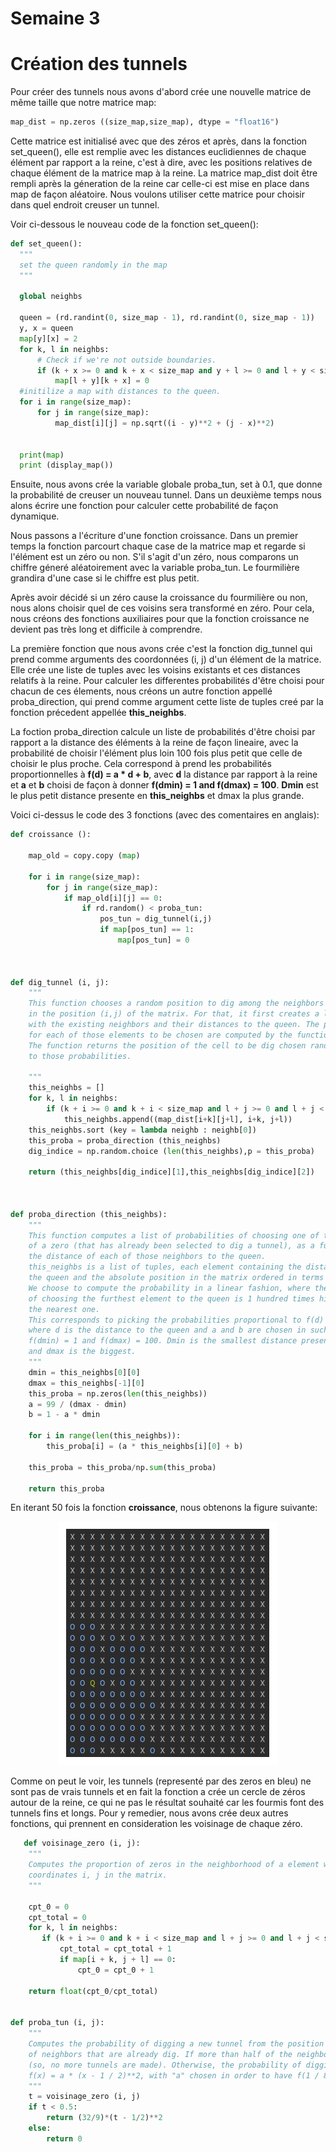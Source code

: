 # Semaine 3


# Création des tunnels


   Pour créer des tunnels nous avons d'abord crée une nouvelle matrice de même taille que notre matrice map:
```python
map_dist = np.zeros ((size_map,size_map), dtype = "float16")
```
  Cette matrice est initialisé avec que des zéros et après, dans la fonction set_queen(), elle est remplie avec les distances euclidiennes de chaque élément par rapport a la reine, c'est à dire, avec les positions relatives de chaque élément de la matrice map à la reine. La matrice map_dist doit être rempli après la géneration de la reine car celle-ci est mise en place dans map de façon aléatoire. Nous voulons utiliser cette matrice pour choisir dans quel endroit creuser un tunnel.
  
  Voir ci-dessous le nouveau code de la fonction set_queen():
  
  ```python
  def set_queen():
    """
    set the queen randomly in the map
    """

    global neighbs
    
    queen = (rd.randint(0, size_map - 1), rd.randint(0, size_map - 1))
    y, x = queen
    map[y][x] = 2
    for k, l in neighbs:
        # Check if we're not outside boundaries.
        if (k + x >= 0 and k + x < size_map and y + l >= 0 and l + y < size_map): 
            map[l + y][k + x] = 0
    #initilize a map with distances to the queen.
    for i in range(size_map):
        for j in range(size_map):
            map_dist[i][j] = np.sqrt((i - y)**2 + (j - x)**2)
    
    
    print(map)
    print (display_map())
```

   Ensuite, nous avons crée la variable globale proba_tun, set à 0.1, que donne la probabilité de creuser un nouveau tunnel. Dans un deuxième temps nous alons écrire une fonction pour calculer cette probabilité de façon dynamique.

   Nous passons a l'écriture d'une fonction croissance. Dans un premier temps la fonction parcourt chaque case de la matrice map et regarde si l'élément est un zéro ou non. S'il s'agit d'un zéro, nous comparons un chiffre géneré aléatoirement avec la variable proba_tun. Le fourmilière grandira d'une case si le chiffre est plus petit.
   
   Après avoir décidé si un zéro cause la croissance du fourmilière ou non, nous alons choisir quel de ces voisins sera transformé en zéro. Pour cela, nous créons des fonctions auxiliaires pour que la fonction croissance ne devient pas très long
   et difficile à comprendre. 
   
   La première fonction que nous avons crée c'est la fonction dig_tunnel qui prend comme arguments des coordonnées (i, j) d'un élément de la matrice. Elle crée une liste de tuples avec les voisins existants et ces distances relatifs à la reine. Pour calculer les differentes probabilités d'être choisi pour chacun de ces élements, nous créons un autre fonction appellé proba_direction, qui prend comme argument cette liste de tuples creé par la fonction précedent appellée __this_neighbs__. 
   
   La foction proba_direction calcule un liste de probabilités d'être choisi par rapport a la distance des éléments à la reine de façon lineaire, avec la probabilité de choisir l'élément plus loin 100 fois plus petit que celle de choisir le plus proche. Cela correspond à prend les probabilités proportionnelles à __f(d) = a * d + b__, avec __d__ la distance par rapport à la reine et __a__ et __b__ choisi de façon à donner __f(dmin) = 1 and f(dmax) = 100__. __Dmin__ est le plus petit distance presente en __this_neighbs__ et dmax la plus grande.
   
   Voici ci-dessus le code des 3 fonctions (avec des comentaires en anglais):
   
```python   
def croissance ():
    
    map_old = copy.copy (map)
    
    for i in range(size_map):
        for j in range(size_map):
            if map_old[i][j] == 0:
                if rd.random() < proba_tun:
                    pos_tun = dig_tunnel(i,j)
                    if map[pos_tun] == 1: 
                        map[pos_tun] = 0
                    
                    
   
def dig_tunnel (i, j):
    """
    This function chooses a random position to dig among the neighbors of a zero 
    in the position (i,j) of the matrix. For that, it first creates a list of tuples
    with the existing neighbors and their distances to the queen. The probabilities 
    for each of those elements to be chosen are computed by the function proba_direction.
    The function returns the position of the cell to be dig chosen randomly according
    to those probabilities.

    """
    this_neighbs = []
    for k, l in neighbs:
        if (k + i >= 0 and k + i < size_map and l + j >= 0 and l + j < size_map): 
            this_neighbs.append((map_dist[i+k][j+l], i+k, j+l))
    this_neighbs.sort (key = lambda neighb : neighb[0])
    this_proba = proba_direction (this_neighbs)
    dig_indice = np.random.choice (len(this_neighbs),p = this_proba)
    
    return (this_neighbs[dig_indice][1],this_neighbs[dig_indice][2])

    

def proba_direction (this_neighbs):
    """
    This function computes a list of probabilities of choosing one of the neighbors
    of a zero (that has already been selected to dig a tunnel), as a function of 
    the distance of each of those neighbors to the queen.
    this_neighbs is a list of tuples, each element containing the distance to 
    the queen and the absolute position in the matrix ordered in terms of distance.
    We choose to compute the probability in a linear fashion, where the probability
    of choosing the furthest element to the queen is 1 hundred times higher than choosing
    the nearest one. 
    This corresponds to picking the probabilities proportional to f(d) = a*d + b,
    where d is the distance to the queen and a and b are chosen in such a way that 
    f(dmin) = 1 and f(dmax) = 100. Dmin is the smallest distance present in this_neighbs
    and dmax is the biggest.
    """
    dmin = this_neighbs[0][0]
    dmax = this_neighbs[-1][0]
    this_proba = np.zeros(len(this_neighbs))
    a = 99 / (dmax - dmin)
    b = 1 - a * dmin
    
    for i in range(len(this_neighbs)):
        this_proba[i] = (a * this_neighbs[i][0] + b)
        
    this_proba = this_proba/np.sum(this_proba)
    
    return this_proba
```
 En iterant 50 fois la fonction __croissance__, nous obtenons la figure suivante:

<p align="center"><img src="https://github.com/Sawken/Anthill/blob/master/Images/matrice_tunnel_fail.png?raw=true" alt="Matrice tunnel 1">
</p>

   Comme on peut le voir, les tunnels (representé par des zeros en bleu) ne sont pas de vrais tunnels et en fait la fonction a crée un cercle de zéros autour de la reine, ce qui ne pas le résultat souhaité car les fourmis font des tunnels fins et longs. Pour y remedier, nous avons crée deux autres fonctions, qui prennent en consideration les voisinage de chaque zéro.
   
```python   
   def voisinage_zero (i, j):
    """ 
    Computes the proportion of zeros in the neighborhood of a element with
    coordinates i, j in the matrix.
    """    
    
    cpt_0 = 0
    cpt_total = 0
    for k, l in neighbs:
       if (k + i >= 0 and k + i < size_map and l + j >= 0 and l + j < size_map): 
           cpt_total = cpt_total + 1
           if map[i + k, j + l] == 0:
               cpt_0 = cpt_0 + 1
    
    return float(cpt_0/cpt_total)


def proba_tun (i, j):
    """
    Computes the probability of digging a new tunnel from the position (i, j) taking in account the proportion
    of neighbors that are already dig. If more than half of the neighbors are already tunnels, the function return zero
    (so, no more tunnels are made). Otherwise, the probability of digging a tunnel is set to be under the form
    f(x) = a * (x - 1 / 2)**2, with "a" chosen in order to have f(1 / 8) = 1 / 2.
    """
    t = voisinage_zero (i, j)
    if t < 0.5:
        return (32/9)*(t - 1/2)**2
    else:
        return 0
```
